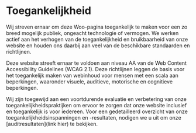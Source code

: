 # Toegankelijkheid

Wij streven ernaar om deze Woo-pagina toegankelijk te maken voor een zo breed mogelijk publiek, ongeacht technologie of vermogen. We werken actief aan het verhogen van de toegankelijkheid en bruikbaarheid van onze website en houden ons daarbij aan veel van de beschikbare standaarden en richtlijnen.

Deze website streeft ernaar te voldoen aan niveau AA van de Web Content Accessibility Guidelines (WCAG 2.1). Deze richtlijnen leggen de basis voor het toegankelijk maken van webinhoud voor mensen met een scala aan beperkingen, waaronder visuele, auditieve, motorische en cognitieve beperkingen.

Wij zijn toegewijd aan een voortdurende evaluatie en verbetering van onze toegankelijkheidspraktijken om ervoor te zorgen dat onze website inclusief en toegankelijk is voor iedereen. Voor een gedetailleerd overzicht van onze toegankelijkheidsinspanningen en -resultaten, nodigen we u uit om onze [auditresultaten](link hier) te bekijken.
